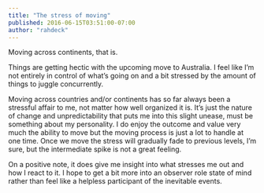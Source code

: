 ```yaml
---
title: "The stress of moving"
published: 2016-06-15T03:51:00-07:00
author: "rahdeck"
---
```

Moving across continents, that is.

Things are getting hectic with the upcoming move to Australia. I feel like I’m not entirely in control of what’s going on and a bit stressed by the amount of things to juggle concurrently.

Moving across countries and/or continents has so far always been a stressful affair to me, not matter how well organized it is. It’s just the nature of change and unpredictability that puts me into this slight unease, must be something about my personality. I do enjoy the outcome and value very much the ability to move but the moving process is just a lot to handle at one time. Once we move the stress will gradually fade to previous levels, I’m sure, but the intermediate spike is not a great feeling.

On a positive note, it does give me insight into what stresses me out and how I react to it. I hope to get a bit more into an observer role state of mind rather than feel like a helpless participant of the inevitable events.